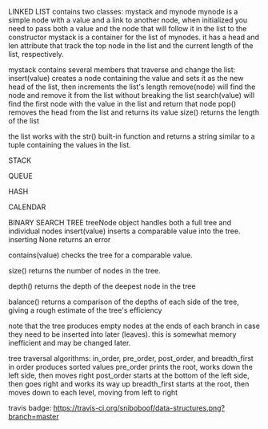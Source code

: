 LINKED LIST
contains two classes: mystack and mynode
mynode is a simple node with a value and a link to another node, when initialized you need to pass both a value and the node that will follow it in the list to the constructor
mystack is a container for the list of mynodes. it has a head and len attribute that track the top node in the list and the current length of the list, respectively.

mystack contains several members that traverse and change the list:
insert(value) creates a node containing the value and sets it as the new head of the list, then increments the list's length
remove(node) will find the node and remove it from the list without breaking the list
search(value) will find the first node with the value in the list and return that node
pop() removes the head from the list and returns its value
size() returns the length of the list

the list works with the str() built-in function and returns a string similar to a tuple containing the values in the list.

STACK
<INSERT STACK DESCRIPTION>

QUEUE
<INSERT QUEUE DESCRIPTION>

HASH
<INSERT HASH DESCRIPTION>

CALENDAR
<INSERT CALENDAR DESCRIPTION>

BINARY SEARCH TREE
treeNode object handles both a full tree and individual nodes
insert(value) inserts a comparable value into the tree. inserting None returns an error

contains(value) checks the tree for a comparable value.

size() returns the number of nodes in the tree.

depth() returns the depth of the deepest node in the tree

balance() returns a comparison of the depths of each side of the tree, giving a rough estimate of the tree's efficiency

note that the tree produces empty nodes at the ends of each branch in case they need to be inserted into later (leaves). this is somewhat memory inefficient and may be changed later.

tree traversal algorithms: in_order, pre_order, post_order, and breadth_first
in order produces sorted values
pre_order prints the root, works down the left side, then moves right
post_order starts at the bottom of the left side, then goes right and works its way up
breadth_first starts at the root, then moves down to each level, moving from left to right

travis badge: https://travis-ci.org/sniboboof/data-structures.png?branch=master